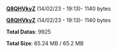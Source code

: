 [**Q8QHVkyZ**](/data/Q8QHVkyZ.txt) (14/02/23 - 19:13)- 1140 bytes

[**Q8QHVkyZ**](/data/Q8QHVkyZ.txt) (14/02/23 - 19:13)- 1140 bytes

**Total Datas**: 9925

**Total Size**: 65.24 MB / 65.2 MB